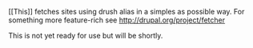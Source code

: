 [[This]] fetches sites using drush alias in a simples as possible way. For something
more feature-rich see http://drupal.org/project/fetcher

This is not yet ready for use but will be shortly.
